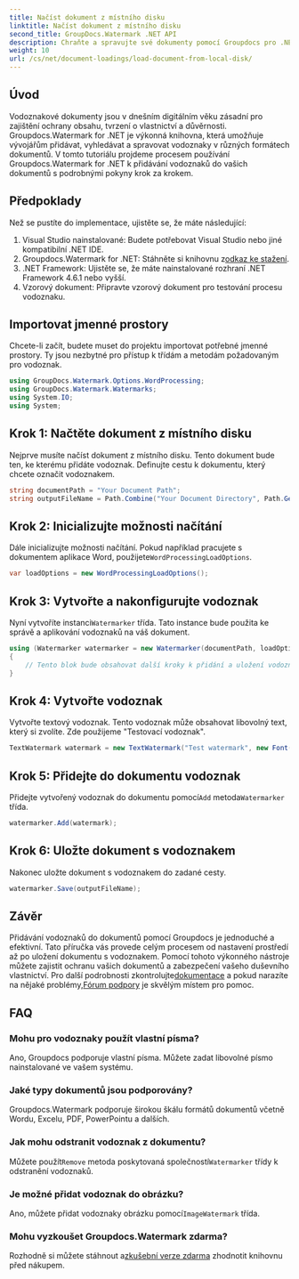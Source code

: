 ```yaml
---
title: Načíst dokument z místního disku
linktitle: Načíst dokument z místního disku
second_title: GroupDocs.Watermark .NET API
description: Chraňte a spravujte své dokumenty pomocí Groupdocs pro .NET. Postupujte podle našeho podrobného průvodce a přidejte vodoznaky hladce.
weight: 10
url: /cs/net/document-loadings/load-document-from-local-disk/
---
```

## Úvod
Vodoznakové dokumenty jsou v dnešním digitálním věku zásadní pro zajištění ochrany obsahu, tvrzení o vlastnictví a důvěrnosti. Groupdocs.Watermark for .NET je výkonná knihovna, která umožňuje vývojářům přidávat, vyhledávat a spravovat vodoznaky v různých formátech dokumentů. V tomto tutoriálu projdeme procesem používání Groupdocs.Watermark for .NET k přidávání vodoznaků do vašich dokumentů s podrobnými pokyny krok za krokem.
## Předpoklady
Než se pustíte do implementace, ujistěte se, že máte následující:
1. Visual Studio nainstalované: Budete potřebovat Visual Studio nebo jiné kompatibilní .NET IDE.
2.  Groupdocs.Watermark for .NET: Stáhněte si knihovnu z[odkaz ke stažení](https://releases.groupdocs.com/Watermark/net/).
3. .NET Framework: Ujistěte se, že máte nainstalované rozhraní .NET Framework 4.6.1 nebo vyšší.
4. Vzorový dokument: Připravte vzorový dokument pro testování procesu vodoznaku.
## Importovat jmenné prostory
Chcete-li začít, budete muset do projektu importovat potřebné jmenné prostory. Ty jsou nezbytné pro přístup k třídám a metodám požadovaným pro vodoznak.
```csharp
using GroupDocs.Watermark.Options.WordProcessing;
using GroupDocs.Watermark.Watermarks;
using System.IO;
using System;
```
## Krok 1: Načtěte dokument z místního disku
Nejprve musíte načíst dokument z místního disku. Tento dokument bude ten, ke kterému přidáte vodoznak.
Definujte cestu k dokumentu, který chcete označit vodoznakem.
```csharp
string documentPath = "Your Document Path";
string outputFileName = Path.Combine("Your Document Directory", Path.GetFileName(documentPath));
```
## Krok 2: Inicializujte možnosti načítání
 Dále inicializujte možnosti načítání. Pokud například pracujete s dokumentem aplikace Word, použijete`WordProcessingLoadOptions`.
```csharp
var loadOptions = new WordProcessingLoadOptions();
```
## Krok 3: Vytvořte a nakonfigurujte vodoznak
 Nyní vytvoříte instanci`Watermarker` třída. Tato instance bude použita ke správě a aplikování vodoznaků na váš dokument.
```csharp
using (Watermarker watermarker = new Watermarker(documentPath, loadOptions))
{
    // Tento blok bude obsahovat další kroky k přidání a uložení vodoznaku
}
```
## Krok 4: Vytvořte vodoznak
Vytvořte textový vodoznak. Tento vodoznak může obsahovat libovolný text, který si zvolíte. Zde použijeme "Testovací vodoznak".
```csharp
TextWatermark watermark = new TextWatermark("Test watermark", new Font("Arial", 12));
```
## Krok 5: Přidejte do dokumentu vodoznak
Přidejte vytvořený vodoznak do dokumentu pomocí`Add` metoda`Watermarker` třída.
```csharp
watermarker.Add(watermark);
```
## Krok 6: Uložte dokument s vodoznakem
Nakonec uložte dokument s vodoznakem do zadané cesty.
```csharp
watermarker.Save(outputFileName);
```

## Závěr
Přidávání vodoznaků do dokumentů pomocí Groupdocs je jednoduché a efektivní. Tato příručka vás provede celým procesem od nastavení prostředí až po uložení dokumentu s vodoznakem. Pomocí tohoto výkonného nástroje můžete zajistit ochranu vašich dokumentů a zabezpečení vašeho duševního vlastnictví. 
 Pro další podrobnosti zkontrolujte[dokumentace](https://tutorials.groupdocs.com/Watermark/net/) a pokud narazíte na nějaké problémy,[Fórum podpory](https://forum.groupdocs.com/c/watermark/19) je skvělým místem pro pomoc. 
## FAQ
### Mohu pro vodoznaky použít vlastní písma?
Ano, Groupdocs podporuje vlastní písma. Můžete zadat libovolné písmo nainstalované ve vašem systému.
### Jaké typy dokumentů jsou podporovány?
Groupdocs.Watermark podporuje širokou škálu formátů dokumentů včetně Wordu, Excelu, PDF, PowerPointu a dalších.
### Jak mohu odstranit vodoznak z dokumentu?
 Můžete použít`Remove` metoda poskytovaná společností`Watermarker` třídy k odstranění vodoznaků.
### Je možné přidat vodoznak do obrázku?
 Ano, můžete přidat vodoznaky obrázku pomocí`ImageWatermark` třída.
### Mohu vyzkoušet Groupdocs.Watermark zdarma?
 Rozhodně si můžete stáhnout a[zkušební verze zdarma](https://releases.groupdocs.com/) zhodnotit knihovnu před nákupem.